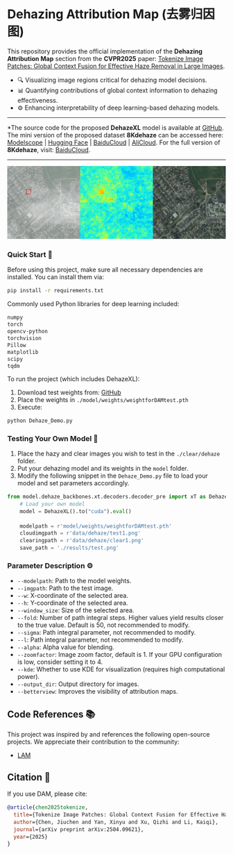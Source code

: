 # Dehazing Attribution Map (去雾归因图)

This repository provides the official implementation of the **Dehazing Attribution Map** section from the **CVPR2025** paper: [Tokenize Image Patches: Global Context Fusion for Effective Haze Removal in Large Images](https://arxiv.org/abs/2504.09621).

- 🔍 Visualizing image regions critical for dehazing model decisions.
- 📊 Quantifying contributions of global context information to dehazing effectiveness.
- ⚙️ Enhancing interpretability of deep learning-based dehazing models.

---

*The source code for the proposed **DehazeXL** model is available at [GitHub](https://github.com/CastleChen339/DehazeXL). 
The mini version of the proposed dataset **8Kdehaze** can be accessed here: [Modelscope](https://www.modelscope.cn/datasets/fengyanzi/8kdehaze_mini/) | [Hugging Face](https://huggingface.co/datasets/fengyanzi/8KDehaze_mini) | [BaiduCloud](https://pan.baidu.com/s/1ZVipOYnTR-M_xG5FZNtZPQ?pwd=4321) | [AliCloud](https://www.alipan.com/s/7AVat72s4Sk).
For the full version of **8Kdehaze**, visit: [BaiduCloud](https://pan.baidu.com/s/1-z7h-BLV7BxNg4Qp6Hi5uQ?pwd=4321).

---

![LAM Example Image](./docx/main.png)

### Quick Start 🚀

Before using this project, make sure all necessary dependencies are installed. You can install them via:

```bash
pip install -r requirements.txt
```

Commonly used Python libraries for deep learning included:
```plaintext
numpy
torch
opencv-python
torchvision
Pillow
matplotlib
scipy
tqdm
```

To run the project (which includes DehazeXL):

1. Download test weights from: [GitHub](https://github.com/fengyanzi/DehazingAttributionMap/releases/tag/weight)
2. Place the weights in `./model/weights/weightforDAMtest.pth`
3. Execute:

```bash
python Dehaze_Demo.py
```

### Testing Your Own Model 🧪

1. Place the hazy and clear images you wish to test in the `./clear/dehaze` folder.
2. Put your dehazing model and its weights in the `model` folder.
3. Modify the following snippet in the `Dehaze_Demo.py` file to load your model and set parameters accordingly.

```python
from model.dehaze_backbones.xt.decoders.decoder_pre import xT as DehazeXL
    # Load your own model
    model = DehazeXL().to("cuda").eval()

    modelpath = r'model/weights/weightforDAMtest.pth'
    cloudimgpath = r'data/dehaze/test1.png'
    clearingpath = r'data/dehaze/clear1.png'
    save_path = './results/test.png'
```

### Parameter Description ⚙️

- `--modelpath`: Path to the model weights.
- `--imgpath`: Path to the test image.
- `--w`: X-coordinate of the selected area.
- `--h`: Y-coordinate of the selected area.
- `--window_size`: Size of the selected area.
- `--fold`: Number of path integral steps. Higher values yield results closer to the true value. Default is 50, not recommended to modify.
- `--sigma`: Path integral parameter, not recommended to modify.
- `--l`: Path integral parameter, not recommended to modify.
- `--alpha`: Alpha value for blending.
- `--zoomfactor`: Image zoom factor, default is 1. If your GPU configuration is low, consider setting it to 4.
- `--kde`: Whether to use KDE for visualization (requires high computational power).
- `--output_dir`: Output directory for images.
- `--betterview`: Improves the visibility of attribution maps.

## Code References 📚

This project was inspired by and references the following open-source projects. We appreciate their contribution to the community:
- [LAM](https://github.com/fengyanzi/Local-Attribution-Map-for-Super-Resolution)

## Citation 📝

If you use DAM, please cite:
```bibtex
@article{chen2025tokenize,
  title={Tokenize Image Patches: Global Context Fusion for Effective Haze Removal in Large Images},
  author={Chen, Jiuchen and Yan, Xinyu and Xu, Qizhi and Li, Kaiqi},
  journal={arXiv preprint arXiv:2504.09621},
  year={2025}
}
```



<!-- # Dehazing Attribution Map (去雾归因图)
This repository is an official implementation of the去雾归因图部分 of the paper  [Tokenize Image Patches: Global Context Fusion for Effective Haze Removal in Large Images](https://arxiv.org/abs/2504.09621)

- 🔍 可视化去雾模型决策依赖的图像区域
- 📊 量化全局上下文信息对去雾效果的贡献
- ⚙️ 改善基于深度学习的去雾模型可解释性

---
*The source code of论文所提出 DehazeXL are available at [https://github.com/CastleChen339/DehazeXL](https://github.com/CastleChen339/DehazeXL).
论文所提出数据集8Kdehaze可以在以下获得The mini version of 8Kdehaze was released: [Modelscope](https://www.modelscope.cn/datasets/fengyanzi/8kdehaze_mini/) [Hugging Face](https://huggingface.co/datasets/fengyanzi/8KDehaze_mini)  [BaiduCloud](https://pan.baidu.com/s/1ZVipOYnTR-M_xG5FZNtZPQ?pwd=4321)   [AliCloud](https://www.alipan.com/s/7AVat72s4Sk)

The Full version of 8Kdehaze:  [BaiduCloud](https://pan.baidu.com/s/1-z7h-BLV7BxNg4Qp6Hi5uQ?pwd=4321)

---

![LAM Example Image](./docx/main.png) 

### Quick Start 


在使用该项目之前，请确保已安装所有必要的依赖库。你可以通过以下命令安装依赖：
```bash
pip install -r requirements.txt

```

其中只包含一些常见的深度学习python库：
```plaintext
numpy
torch
opencv-python
torchvision
Pillow
matplotlib
scipy
tqdm
```


要运行本项目
本项目内置DehazeXL
测试权重可以从以下位置获得：https://github.com/fengyanzi/DehazingAttributionMap/releases/tag/weight
首先请下载权重并放置在./model/weights/weightforDAMtest.pth

To run the project, execute:

执行以下命令：

```bash
python Dehaze_Demo.py
```


### 测试自己的模型

1. Place the 有雾和无雾的images to be tested in the `。/clear/dehaze` folder. 
2. Place the dehaze model and its weights in the `model` folder. 
3. Modify the following code in the `Dehaze_Demo.py` file to load your model and configure parameters.

```python
from model.dehaze_backbones.xt.decoders.decoder_pre import xT as DehazeXL
    # Load your own model
    model = DehazeXL().to("cuda").eval()

    modelpath = r'model/weights/weightforDAMtest.pth'
    cloudimgpath = r'data/dehaze/test1.png'
    clearingpath = r'data/dehaze/clear1.png'
    save_path = './results/test.png'
```

### Parameter Description 参数说明

- `--modelpath`: Path to the model weights. 模型权重路径。
- `--imgpath`: Path to the test image. 测试图像路径。
- `--w`: The x-coordinate of the selected area. 选择区域的 x 坐标。
- `--h`: The y-coordinate of the selected area. 选择区域的 y 坐标。
- `--window_size`: The size of the selected area. 区域大小。
- `--fold`: The number of path integral steps. Higher values are closer to the true value. Default is 50, not recommended to modify. 路径积分步数，越高越接近真实值，默认 50，不建议修改。
- `--sigma`: Path integral parameter, not recommended to modify. 路径积分参数，不建议修改。
- `--l`: Path integral parameter, not recommended to modify. 路径积分参数，不建议修改。
- `--alpha`: Alpha value for blending. 混合时的 alpha 值。
- `--zoomfactor`: 图像放大因子，默认1，如果你的电脑GPU配置较低，可酌情设置为4
- `--kde`: Whether to use KDE for visualization (requires high computational power). 是否使用 KDE 进行可视化（对电脑性能要求较高，时间较长）。
- `--output_dir`: Output image directory. 输出图片目录。
- `--betterview`: 改善归因图可视性




## Code References 代码编写参考

本项目在开发过程中参考了以下开源项目并受启发，感谢他们对开源社区的贡献：
- [LAM](https://github.com/fengyanzi/Local-Attribution-Map-for-Super-Resolution)

## Citation 引用

If you use DAM, please cite:
在使用 DAM 时，请引用以下文章,诚挚感谢：

```bibtex
@article{chen2025tokenize,
  title={Tokenize Image Patches: Global Context Fusion for Effective Haze Removal in Large Images},
  author={Chen, Jiuchen and Yan, Xinyu and Xu, Qizhi and Li, Kaiqi},
  journal={arXiv preprint arXiv:2504.09621},
  year={2025}
}
```
 -->
